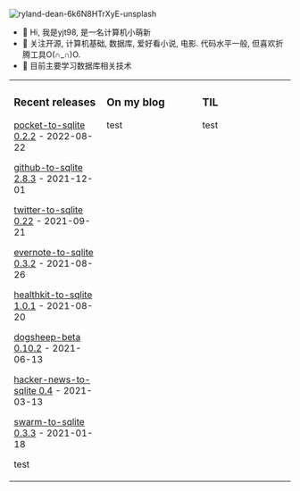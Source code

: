 ![ryland-dean-6k6N8HTrXyE-unsplash](https://user-images.githubusercontent.com/30035797/199202128-0ac26556-f4b1-4bb2-a1d5-8517fbd81cc9.jpg)



- 👋 Hi, 我是yjt98, 是一名计算机小萌新
- 👀 关注开源, 计算机基础, 数据库, 爱好看小说, 电影. 代码水平一般, 但喜欢折腾工具O(∩_∩)O.
- 🌱 目前主要学习数据库相关技术
<table><tr><td valign="top" width="33%">

### Recent releases
<!-- recent_releases starts -->
[pocket-to-sqlite 0.2.2](https://github.com/dogsheep/pocket-to-sqlite/releases/tag/0.2.2) - 2022-08-22

[github-to-sqlite 2.8.3](https://github.com/dogsheep/github-to-sqlite/releases/tag/2.8.3) - 2021-12-01

[twitter-to-sqlite 0.22](https://github.com/dogsheep/twitter-to-sqlite/releases/tag/0.22) - 2021-09-21

[evernote-to-sqlite 0.3.2](https://github.com/dogsheep/evernote-to-sqlite/releases/tag/0.3.2) - 2021-08-26

[healthkit-to-sqlite 1.0.1](https://github.com/dogsheep/healthkit-to-sqlite/releases/tag/1.0.1) - 2021-08-20

[dogsheep-beta 0.10.2](https://github.com/dogsheep/dogsheep-beta/releases/tag/0.10.2) - 2021-06-13

[hacker-news-to-sqlite 0.4](https://github.com/dogsheep/hacker-news-to-sqlite/releases/tag/0.4) - 2021-03-13

[swarm-to-sqlite 0.3.3](https://github.com/dogsheep/swarm-to-sqlite/releases/tag/0.3.3) - 2021-01-18
<!-- recent_releases ends -->
test
</td><td valign="top" width="34%">

### On my blog
<!-- blog starts -->
<!-- blog ends -->
test
</td><td valign="top" width="33%">

### TIL
<!-- tils starts -->
<!-- tils ends -->
test
</td></tr></table>

<!---
wuyuler/wuyuler is a ✨ special ✨ repository because its `README.md` (this file) appears on your GitHub profile.
You can click the Preview link to take a look at your changes.
--->
